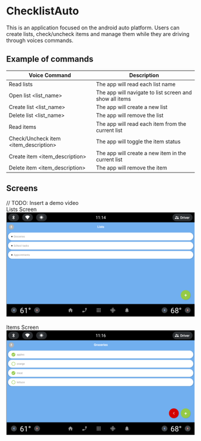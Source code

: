 # ChecklistAuto

This is an application focused on the android auto platform. Users can create lists, check/uncheck items and manage them
while they are driving through voices commands.

## Example of commands

| Voice Command                         | Description                                             |
|---------------------------------------|---------------------------------------------------------|
| Read lists                            | The app will read each list name                        |
| Open list <list_name>                 | The app will navigate to list screen and show all items |
| Create list <list_name>               | The app will create a new list                          |
| Delete list <list_name>               | The app will remove the list                            |
| Read items                            | The app will read each item from the current list       |
| Check/Uncheck item <item_description> | The app will toggle the item status                     |
| Create item <item_description>        | The app will create a new item in the current list      |
| Delete item <item_description>        | The app will remove the item                            |

## Screens

// TODO: Insert a demo video<br>
Lists Screen
![Lists Screen](.attachments/lists.png)
<br><br>
Items Screen
![Items Screen](.attachments/items.png)